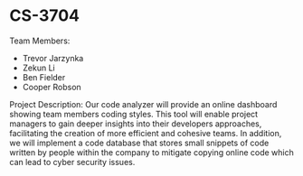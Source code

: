 # CS-3704
Team Members: 
  - Trevor Jarzynka
  - Zekun Li
  - Ben Fielder
  - Cooper Robson

Project Description:
Our code analyzer will provide an online dashboard showing team members coding styles. This tool will enable project managers to gain deeper insights into their developers approaches, facilitating the creation of more efficient and cohesive teams. In addition, we will implement a code database that stores small snippets of code written by people within the company to mitigate copying online code which can lead to cyber security issues.
